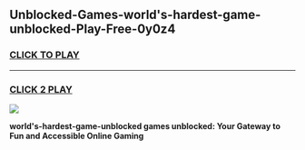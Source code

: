 
## Unblocked-Games-world's-hardest-game-unblocked-Play-Free-0y0z4
<h3>
<a href="https://premium76.site?title=world's-hardest-game-unblocked&ref=23A">CLICK TO PLAY</a></h3>
<hr>

<h3>
<a href="https://premium76.site?title=world's-hardest-game-unblocked&ref=23A">CLICK 2 PLAY</a>
  
</h3>

<a href="https://premium76.site?title=world's-hardest-game-unblocked&ref=23A"><img src="https://clearcache.store/games.png"></a>


**world's-hardest-game-unblocked games unblocked: Your Gateway to Fun and Accessible Online Gaming**
